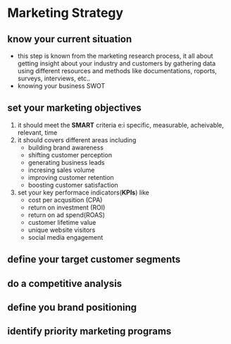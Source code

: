 # Marketing Strategy

## know your current situation
- this step is known from the marketing research process, it all about getting insight about your industry and customers by gathering data using different resources and methods like documentations, roports, surveys, interviews, etc..
- knowing your business SWOT
## set your marketing objectives
1. it should meet the **SMART** criteria e:i specific, measurable, acheivable, relevant, time
2. it should covers different areas including 
    - building brand awareness
    - shifting customer perception
    - generating business leads
    - incresing sales volume
    - improving customer retention
    - boosting customer satisfaction
3. set your key performace indicators(**KPIs**) like
    - cost per acqusition (CPA)
    - return on investment (ROI)
    - return on ad spend(ROAS)
    - customer lifetime value
    - unique website visitors
    - social media engagement
## define your target customer segments
## do a competitive analysis
## define you brand positioning
## identify priority marketing programs